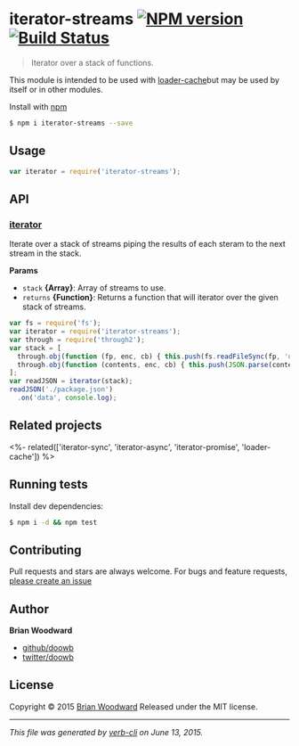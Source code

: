 # iterator-streams [![NPM version](https://badge.fury.io/js/iterator-streams.svg)](http://badge.fury.io/js/iterator-streams)  [![Build Status](https://travis-ci.org/doowb/iterator-streams.svg)](https://travis-ci.org/doowb/iterator-streams)

> Iterator over a stack of functions.

This module is intended to be used with [loader-cache](https://github.com/jonschlinkert/loader-cache)but may be used by itself or in other modules.

Install with [npm](https://www.npmjs.com/)

```sh
$ npm i iterator-streams --save
```

## Usage

```js
var iterator = require('iterator-streams');
```

## API

<!-- add a path or glob pattern for files with code comments to use for docs  -->

### [iterator](index.js#L20)

Iterate over a stack of streams piping the results of
each steram to the next stream in the stack.

**Params**

* `stack` **{Array}**: Array of streams to use.
* `returns` **{Function}**: Returns a function that will iterator over the given stack of streams.

```js
var fs = require('fs');
var iterator = require('iterator-streams');
var through = require('through2');
var stack = [
  through.obj(function (fp, enc, cb) { this.push(fs.readFileSync(fp, 'utf8')); cb(); }),
  through.obj(function (contents, enc, cb) { this.push(JSON.parse(contents)); cb(); })
];
var readJSON = iterator(stack);
readJSON('./package.json')
  .on('data', console.log);
```

## Related projects

<!-- add an array of related projects, then un-escape the helper -->
<%- related(['iterator-sync', 'iterator-async', 'iterator-promise', 'loader-cache']) %>

## Running tests

Install dev dependencies:

```sh
$ npm i -d && npm test
```

## Contributing

Pull requests and stars are always welcome. For bugs and feature requests, [please create an issue](https://github.com/doowb/iterator-streams/issues/new)

## Author

**Brian Woodward**

+ [github/doowb](https://github.com/doowb)
+ [twitter/doowb](http://twitter.com/doowb)

## License

Copyright © 2015 [Brian Woodward](https://github.com/doowb)
Released under the MIT license.

***

_This file was generated by [verb-cli](https://github.com/assemble/verb-cli) on June 13, 2015._